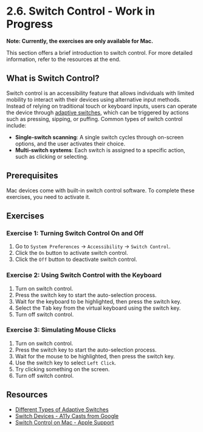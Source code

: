 # 2.6. Switch Control - Work in Progress

**Note: Currently, the exercises are only available for Mac.**

This section offers a brief introduction to switch control. For more detailed information, refer to the resources at the end.

## What is Switch Control?

Switch control is an accessibility feature that allows individuals with limited mobility to interact with their devices using alternative input methods. Instead of relying on traditional touch or keyboard inputs, users can operate the device through [adaptive switches](https://enablingdevices.com/blog/different-types-of-adaptive-switches-for-individuals-with-disabilities/), which can be triggered by actions such as pressing, sipping, or puffing. Common types of switch control include:
- **Single-switch scanning**: A single switch cycles through on-screen options, and the user activates their choice.
- **Multi-switch systems**: Each switch is assigned to a specific action, such as clicking or selecting.

## Prerequisites

Mac devices come with built-in switch control software. To complete these exercises, you need to activate it. 

## Exercises

### Exercise 1: Turning Switch Control On and Off

1. Go to `System Preferences` -> `Accessibility` -> `Switch Control`.
2. Click the `On` button to activate switch control.
3. Click the `Off` button to deactivate switch control.

### Exercise 2: Using Switch Control with the Keyboard

1. Turn on switch control.
2. Press the switch key to start the auto-selection process.
3. Wait for the keyboard to be highlighted, then press the switch key.
4. Select the <kbd>Tab</kbd> key from the virtual keyboard using the switch key.
5. Turn off switch control.

### Exercise 3: Simulating Mouse Clicks

1. Turn on switch control.
2. Press the switch key to start the auto-selection process.
3. Wait for the mouse to be highlighted, then press the switch key.
4. Use the switch key to select `Left Click`.
5. Try clicking something on the screen.
6. Turn off switch control.

## Resources

- [Different Types of Adaptive Switches](https://enablingdevices.com/blog/different-types-of-adaptive-switches-for-individuals-with-disabilities/)
- [Switch Devices - A11y Casts from Google](https://www.youtube.com/watch?v=V1yoOLhx_qA)
- [Switch Control on Mac - Apple Support](https://support.apple.com/en-lk/guide/mac-help/mh43607/mac)
